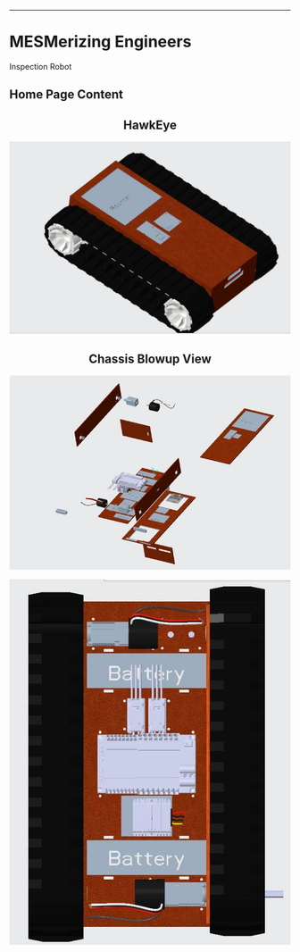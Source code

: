 ___

# MESMerizing Engineers 

Inspection Robot

## Home Page Content

<div align="center"><H2>HawkEye</H2>
<p align="center">
  <img src="docs/photos/CREO_right.jpg" />
</p>
<H2>Chassis Blowup View</H2>
<p align="center">
  <img src="docs/photos/CREO_chassisblowup.png" />
</p>

<p align="center">
  <img src="docs/photos/CREO_top.jpg" />
</p>
</div>
